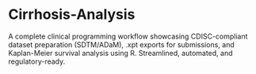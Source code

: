 # Cirrhosis-Analysis
 A complete clinical programming workflow showcasing CDISC-compliant dataset preparation (SDTM/ADaM), .xpt exports for submissions, and Kaplan-Meier survival analysis using R. Streamlined, automated, and regulatory-ready.
